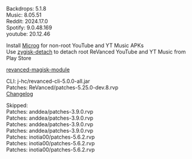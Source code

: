 Backdrops: 5.1.8  
Music: 8.05.51  
Reddit: 2024.17.0  
Spotify: 9.0.48.169  
youtube: 20.12.46  

Install [Microg](https://github.com/ReVanced/GmsCore/releases) for non-root YouTube and YT Music APKs  
Use [zygisk-detach](https://github.com/j-hc/zygisk-detach) to detach root ReVanced YouTube and YT Music from Play Store  

[revanced-magisk-module](https://github.com/j-hc/revanced-magisk-module)
  
CLI: j-hc/revanced-cli-5.0.0-all.jar  
Patches: ReVanced/patches-5.25.0-dev.8.rvp  
[Changelog](https://github.com/ReVanced/revanced-patches/releases/tag/v5.25.0-dev.8)  

Skipped:  
Patches: anddea/patches-3.9.0.rvp  
Patches: anddea/patches-3.9.0.rvp  
Patches: anddea/patches-3.9.0.rvp  
Patches: anddea/patches-3.9.0.rvp  
Patches: inotia00/patches-5.6.2.rvp  
Patches: inotia00/patches-5.6.2.rvp  
Patches: inotia00/patches-5.6.2.rvp      
